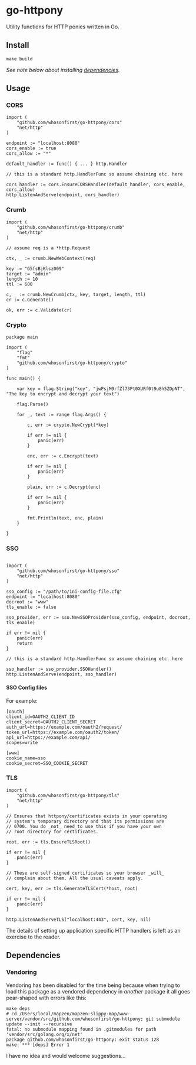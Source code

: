 # go-httpony

Utility functions for HTTP ponies written in Go.

## Install

```
make build
```

_See note below about installing [dependencies](#dependencies)._

## Usage

### CORS

```
import (
	"github.com/whosonfirst/go-httpony/cors"
	"net/http"
)

endpoint := "localhost:8080"
cors_enable := true
cors_allow := "*"

default_handler := func() { ... } http.Handler

// this is a standard http.HandlerFunc so assume chaining etc. here

cors_handler := cors.EnsureCORSHandler(default_handler, cors_enable, cors_allow)
http.ListenAndServe(endpoint, cors_handler)
```

### Crumb

```
import (
	"github.com/whosonfirst/go-httpony/crumb"
	"net/http"
)

// assume req is a *http.Request

ctx, _ := crumb.NewWebContext(req)

key := "G5fsBjKlsz009"
target := "admin"
length := 10
ttl := 600

c, _ := crumb.NewCrumb(ctx, key, target, length, ttl)
cr := c.Generate()

ok, err := c.Validate(cr)
```

### Crypto

```
package main

import (
	"flag"
	"fmt"
	"github.com/whosonfirst/go-httpony/crypto"
)

func main() {

	var key = flag.String("key", "jwPsjM9rfZl73Pt0XURf0t9u8h5ZOpNT", "The key to encrypt and decrypt your text")

	flag.Parse()

	for _, text := range flag.Args() {

		c, err := crypto.NewCrypt(*key)

		if err != nil {
			panic(err)
		}

		enc, err := c.Encrypt(text)

		if err != nil {
			panic(err)
		}

		plain, err := c.Decrypt(enc)

		if err != nil {
			panic(err)
		}

		fmt.Println(text, enc, plain)
	}

}
```

### SSO

```

import (
	"github.com/whosonfirst/go-httpony/sso"
	"net/http"
)

sso_config := "/path/to/ini-config-file.cfg"
endpoint := "localhost:8080"
docroot := "www"
tls_enable := false

sso_provider, err := sso.NewSSOProvider(sso_config, endpoint, docroot, tls_enable)

if err != nil {
	panic(err)
	return
}

// this is a standard http.HandlerFunc so assume chaining etc. here

sso_handler := sso_provider.SSOHandler()
http.ListenAndServe(endpoint, sso_handler)
```

#### SSO Config files

For example:

```
[oauth]
client_id=OAUTH2_CLIENT_ID
client_secret=OAUTH2_CLIENT_SECRET
auth_url=https://example.com/oauth2/request/
token_url=https://example.com/oauth2/token/
api_url=https://example.com/api/
scopes=write

[www]
cookie_name=sso
cookie_secret=SSO_COOKIE_SECRET
```

### TLS

```
import (
	"github.com/whosonfirst/go-httpony/tls"	
	"net/http"
)

// Ensures that httpony/certificates exists in your operating
// system's temporary directory and that its permissions are
// 0700. You do _not_ need to use this if you have your own
// root directory for certificates.

root, err := tls.EnsureTLSRoot()

if err != nil {
	panic(err)
}

// These are self-signed certificates so your browser _will_
// complain about them. All the usual caveats apply.

cert, key, err := tls.GenerateTLSCert(*host, root)
	
if err != nil {
	panic(err)
}

http.ListenAndServeTLS("localhost:443", cert, key, nil)
```

The details of setting up application specific HTTP handlers is left as an exercise to the reader.

## Dependencies

### Vendoring

Vendoring has been disabled for the time being because when trying to load this package as a vendored dependency in _another_ package it all goes pear-shaped with errors like this:

```
make deps
# cd /Users/local/mapzen/mapzen-slippy-map/www-server/vendor/src/github.com/whosonfirst/go-httpony; git submodule update --init --recursive
fatal: no submodule mapping found in .gitmodules for path 'vendor/src/golang.org/x/net'
package github.com/whosonfirst/go-httpony: exit status 128
make: *** [deps] Error 1
```

I have no idea and would welcome suggestions...

